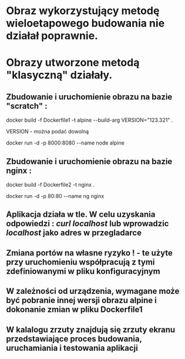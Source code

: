 # Obraz wykorzystujący metodę wieloetapowego budowania nie działał poprawnie.

# Obrazy utworzone metodą "klasyczną" działały.

## Zbudowanie i uruchomienie obrazu na bazie "scratch" :  

docker build -f Dockerfile1 -t alpine --build-arg VERSION="123.321" .

VERSION - można podać dowolną

docker run -d -p 8000:8080 --name node alpine

## Zbudowanie i uruchomienie obrazu na bazie nginx :

docker build -f Dockerfile2 -t nginx .

docker run -d -p 80:80 --name ng nginx
  
## Aplikacja działa w tle. W celu uzyskania odpowiedzi : _curl localhost_ lub wprowadzic _localhost_ jako adres w przegladarce

## Zmiana portów na własne ryzyko ! -  te użyte przy uruchomieniu współpracują z tymi zdefiniowanymi w pliku konfiguracyjnym

## W zależności od urządzenia, wymagane może być pobranie innej wersji obrazu alpine i dokonanie zmian w pliku Dockerfile1

## W kalalogu zrzuty znajdują się zrzuty ekranu przedstawiające proces budowania, uruchamiania i testowania aplikacji

